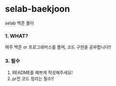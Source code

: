# selab-baekjoon
selab 백준 풀이

### 1. WHAT?
매주 백준 or 프로그래머스를 풀며, 코드 구현을 공부합니다!!

### 3. 필수
1. README를 예쁘게 작성해주세요!
2. pr전 코드 정리는 필수!!
